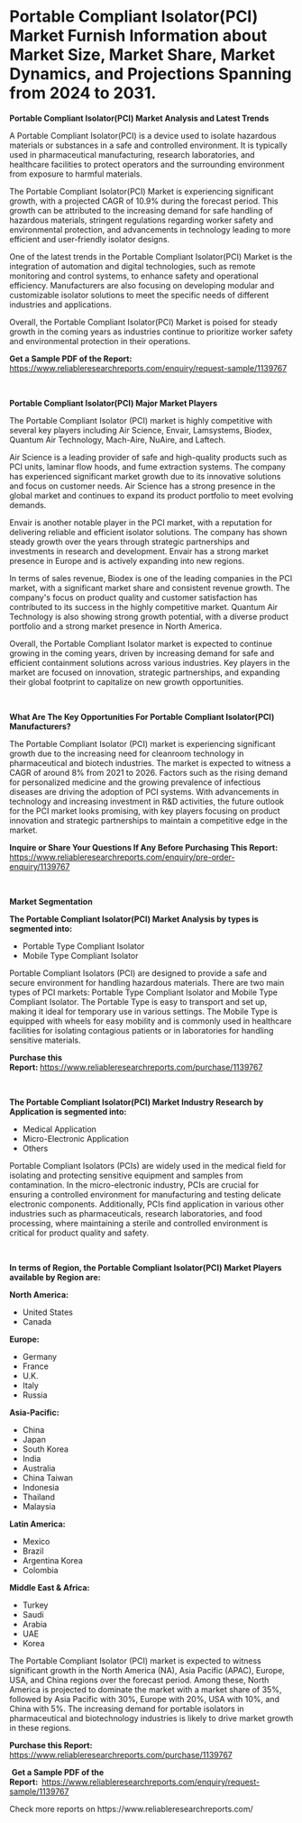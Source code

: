 <p><h1>Portable Compliant Isolator(PCI) Market Furnish Information about Market Size, Market Share, Market Dynamics, and Projections Spanning from 2024 to 2031.</h1></p><p><strong>Portable Compliant Isolator(PCI) Market Analysis and Latest Trends</strong></p>
<p><p>A Portable Compliant Isolator(PCI) is a device used to isolate hazardous materials or substances in a safe and controlled environment. It is typically used in pharmaceutical manufacturing, research laboratories, and healthcare facilities to protect operators and the surrounding environment from exposure to harmful materials.</p><p>The Portable Compliant Isolator(PCI) Market is experiencing significant growth, with a projected CAGR of 10.9% during the forecast period. This growth can be attributed to the increasing demand for safe handling of hazardous materials, stringent regulations regarding worker safety and environmental protection, and advancements in technology leading to more efficient and user-friendly isolator designs.</p><p>One of the latest trends in the Portable Compliant Isolator(PCI) Market is the integration of automation and digital technologies, such as remote monitoring and control systems, to enhance safety and operational efficiency. Manufacturers are also focusing on developing modular and customizable isolator solutions to meet the specific needs of different industries and applications.</p><p>Overall, the Portable Compliant Isolator(PCI) Market is poised for steady growth in the coming years as industries continue to prioritize worker safety and environmental protection in their operations.</p></p>
<p><strong>Get a Sample PDF of the Report:&nbsp;</strong> <a href="https://www.reliableresearchreports.com/enquiry/request-sample/1139767">https://www.reliableresearchreports.com/enquiry/request-sample/1139767</a></p>
<p>&nbsp;</p>
<p><strong>Portable Compliant Isolator(PCI) Major Market Players</strong></p>
<p><p>The Portable Compliant Isolator (PCI) market is highly competitive with several key players including Air Science, Envair, Lamsystems, Biodex, Quantum Air Technology, Mach-Aire, NuAire, and Laftech.</p><p>Air Science is a leading provider of safe and high-quality products such as PCI units, laminar flow hoods, and fume extraction systems. The company has experienced significant market growth due to its innovative solutions and focus on customer needs. Air Science has a strong presence in the global market and continues to expand its product portfolio to meet evolving demands.</p><p>Envair is another notable player in the PCI market, with a reputation for delivering reliable and efficient isolator solutions. The company has shown steady growth over the years through strategic partnerships and investments in research and development. Envair has a strong market presence in Europe and is actively expanding into new regions.</p><p>In terms of sales revenue, Biodex is one of the leading companies in the PCI market, with a significant market share and consistent revenue growth. The company's focus on product quality and customer satisfaction has contributed to its success in the highly competitive market. Quantum Air Technology is also showing strong growth potential, with a diverse product portfolio and a strong market presence in North America.</p><p>Overall, the Portable Compliant Isolator market is expected to continue growing in the coming years, driven by increasing demand for safe and efficient containment solutions across various industries. Key players in the market are focused on innovation, strategic partnerships, and expanding their global footprint to capitalize on new growth opportunities.</p></p>
<p>&nbsp;</p>
<p><strong>What Are The Key Opportunities For Portable Compliant Isolator(PCI) Manufacturers?</strong></p>
<p><p>The Portable Compliant Isolator (PCI) market is experiencing significant growth due to the increasing need for cleanroom technology in pharmaceutical and biotech industries. The market is expected to witness a CAGR of around 8% from 2021 to 2026. Factors such as the rising demand for personalized medicine and the growing prevalence of infectious diseases are driving the adoption of PCI systems. With advancements in technology and increasing investment in R&D activities, the future outlook for the PCI market looks promising, with key players focusing on product innovation and strategic partnerships to maintain a competitive edge in the market.</p></p>
<p><strong>Inquire or Share Your Questions If Any Before Purchasing This Report:</strong> <a href="https://www.reliableresearchreports.com/enquiry/pre-order-enquiry/1139767">https://www.reliableresearchreports.com/enquiry/pre-order-enquiry/1139767</a></p>
<p>&nbsp;</p>
<p><strong>Market Segmentation</strong></p>
<p><strong>The Portable Compliant Isolator(PCI) Market Analysis by types is segmented into:</strong></p>
<p><ul><li>Portable Type Compliant Isolator</li><li>Mobile Type Compliant Isolator</li></ul></p>
<p><p>Portable Compliant Isolators (PCI) are designed to provide a safe and secure environment for handling hazardous materials. There are two main types of PCI markets: Portable Type Compliant Isolator and Mobile Type Compliant Isolator. The Portable Type is easy to transport and set up, making it ideal for temporary use in various settings. The Mobile Type is equipped with wheels for easy mobility and is commonly used in healthcare facilities for isolating contagious patients or in laboratories for handling sensitive materials.</p></p>
<p><strong>Purchase this Report:&nbsp;</strong><a href="https://www.reliableresearchreports.com/purchase/1139767">https://www.reliableresearchreports.com/purchase/1139767</a></p>
<p>&nbsp;</p>
<p><strong>The Portable Compliant Isolator(PCI) Market Industry Research by Application is segmented into:</strong></p>
<p><ul><li>Medical Application</li><li>Micro-Electronic Application</li><li>Others</li></ul></p>
<p><p>Portable Compliant Isolators (PCIs) are widely used in the medical field for isolating and protecting sensitive equipment and samples from contamination. In the micro-electronic industry, PCIs are crucial for ensuring a controlled environment for manufacturing and testing delicate electronic components. Additionally, PCIs find application in various other industries such as pharmaceuticals, research laboratories, and food processing, where maintaining a sterile and controlled environment is critical for product quality and safety.</p></p>
<p>&nbsp;</p>
<p><strong>In terms of Region, the Portable Compliant Isolator(PCI) Market Players available by Region are:</strong></p>
<p>
    <p> <strong> North America: </strong>
        <ul>
            <li>United States</li>
            <li>Canada</li>
        </ul>
        </p> 
    <p> <strong> Europe: </strong>
        <ul>
            <li>Germany</li>
            <li>France</li>
            <li>U.K.</li>
            <li>Italy</li>
            <li>Russia</li>
        </ul>
        </p> 
    <p> <strong> Asia-Pacific: </strong>
        <ul>
            <li>China</li>
            <li>Japan</li>
            <li>South Korea</li>
            <li>India</li>
            <li>Australia</li>
            <li>China Taiwan</li>
            <li>Indonesia</li>
            <li>Thailand</li>
            <li>Malaysia</li>
        </ul>
        </p> 
    <p> <strong> Latin America: </strong>
        <ul>
            <li>Mexico</li>
            <li>Brazil</li>
            <li>Argentina Korea</li>
            <li>Colombia</li>
        </ul>
        </p> 
    <p> <strong> Middle East & Africa: </strong>
        <ul>
            <li>Turkey</li>
            <li>Saudi</li>
            <li>Arabia</li>
            <li>UAE</li>
            <li>Korea</li>
        </ul>
    </p>
    </p>
<p><p>The Portable Compliant Isolator (PCI) market is expected to witness significant growth in the North America (NA), Asia Pacific (APAC), Europe, USA, and China regions over the forecast period. Among these, North America is projected to dominate the market with a market share of 35%, followed by Asia Pacific with 30%, Europe with 20%, USA with 10%, and China with 5%. The increasing demand for portable isolators in pharmaceutical and biotechnology industries is likely to drive market growth in these regions.</p></p>
<p><strong>Purchase this Report: </strong><a href="https://www.reliableresearchreports.com/purchase/1139767">https://www.reliableresearchreports.com/purchase/1139767</a></p>
<p>&nbsp;<strong>Get a Sample PDF of the Report:&nbsp;&nbsp;</strong><a href="https://www.reliableresearchreports.com/enquiry/request-sample/1139767">https://www.reliableresearchreports.com/enquiry/request-sample/1139767</a></p>
<p><strong></strong></p>
<p>Check more reports on https://www.reliableresearchreports.com/</p>